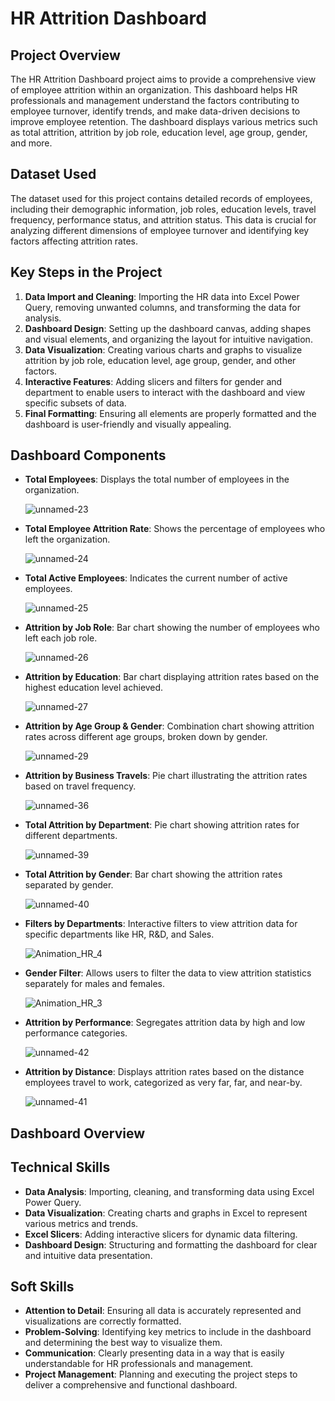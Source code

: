 # HR Attrition Dashboard

## Project Overview
The HR Attrition Dashboard project aims to provide a comprehensive view of employee attrition within an organization. This dashboard helps HR professionals and management understand the factors contributing to employee turnover, identify trends, and make data-driven decisions to improve employee retention. The dashboard displays various metrics such as total attrition, attrition by job role, education level, age group, gender, and more.

## Dataset Used
The dataset used for this project contains detailed records of employees, including their demographic information, job roles, education levels, travel frequency, performance status, and attrition status. This data is crucial for analyzing different dimensions of employee turnover and identifying key factors affecting attrition rates.

## Key Steps in the Project
1. **Data Import and Cleaning**: Importing the HR data into Excel Power Query, removing unwanted columns, and transforming the data for analysis.
2. **Dashboard Design**: Setting up the dashboard canvas, adding shapes and visual elements, and organizing the layout for intuitive navigation.
3. **Data Visualization**: Creating various charts and graphs to visualize attrition by job role, education level, age group, gender, and other factors.
4. **Interactive Features**: Adding slicers and filters for gender and department to enable users to interact with the dashboard and view specific subsets of data.
5. **Final Formatting**: Ensuring all elements are properly formatted and the dashboard is user-friendly and visually appealing.

## Dashboard Components
- **Total Employees**: Displays the total number of employees in the organization.

  ![unnamed-23](https://github.com/user-attachments/assets/5e969e18-3533-49e4-963e-a231ef1dce24)

- **Total Employee Attrition Rate**: Shows the percentage of employees who left the organization.

  ![unnamed-24](https://github.com/user-attachments/assets/58d60057-4538-4cd5-918f-580f49ecab88)

- **Total Active Employees**: Indicates the current number of active employees.

  ![unnamed-25](https://github.com/user-attachments/assets/95975b81-0c00-47bf-ab78-3ebd30035da1)

- **Attrition by Job Role**: Bar chart showing the number of employees who left each job role.

  ![unnamed-26](https://github.com/user-attachments/assets/7e121b60-b640-41b5-97d8-b25883d0c17f)

- **Attrition by Education**: Bar chart displaying attrition rates based on the highest education level achieved.

  ![unnamed-27](https://github.com/user-attachments/assets/7ce01d5e-5239-4647-8184-b40244920281)

- **Attrition by Age Group & Gender**: Combination chart showing attrition rates across different age groups, broken down by gender.

  ![unnamed-29](https://github.com/user-attachments/assets/044b0907-1005-4b04-9a6f-075cf04e2ae4)

- **Attrition by Business Travels**: Pie chart illustrating the attrition rates based on travel frequency.

  ![unnamed-36](https://github.com/user-attachments/assets/6f6a9586-dae5-45a5-875d-cd4d95fea0ce)

- **Total Attrition by Department**: Pie chart showing attrition rates for different departments.

  ![unnamed-39](https://github.com/user-attachments/assets/e54cdb85-1f31-4a45-a196-67137a815608)

- **Total Attrition by Gender**: Bar chart showing the attrition rates separated by gender.

  ![unnamed-40](https://github.com/user-attachments/assets/e3d44260-48c6-46bf-9a65-0ae05ea8c0b3)

- **Filters by Departments**: Interactive filters to view attrition data for specific departments like HR, R&D, and Sales.

  ![Animation_HR_4](https://github.com/user-attachments/assets/95ceee38-cf17-4bc8-99ca-086bbc2de83a)

- **Gender Filter**: Allows users to filter the data to view attrition statistics separately for males and females.

  ![Animation_HR_3](https://github.com/user-attachments/assets/07a7ce5e-5b45-44c5-85cb-93f205d1a165)

- **Attrition by Performance**: Segregates attrition data by high and low performance categories.

  ![unnamed-42](https://github.com/user-attachments/assets/a4e8198e-1400-40b5-ba92-da6517b38c2f)

- **Attrition by Distance**: Displays attrition rates based on the distance employees travel to work, categorized as very far, far, and near-by.

  ![unnamed-41](https://github.com/user-attachments/assets/fd4dd451-e793-40d7-a6a4-2ca63519be0d)



## Dashboard Overview





## Technical Skills
- **Data Analysis**: Importing, cleaning, and transforming data using Excel Power Query.
- **Data Visualization**: Creating charts and graphs in Excel to represent various metrics and trends.
- **Excel Slicers**: Adding interactive slicers for dynamic data filtering.
- **Dashboard Design**: Structuring and formatting the dashboard for clear and intuitive data presentation.

## Soft Skills
- **Attention to Detail**: Ensuring all data is accurately represented and visualizations are correctly formatted.
- **Problem-Solving**: Identifying key metrics to include in the dashboard and determining the best way to visualize them.
- **Communication**: Clearly presenting data in a way that is easily understandable for HR professionals and management.
- **Project Management**: Planning and executing the project steps to deliver a comprehensive and functional dashboard.


